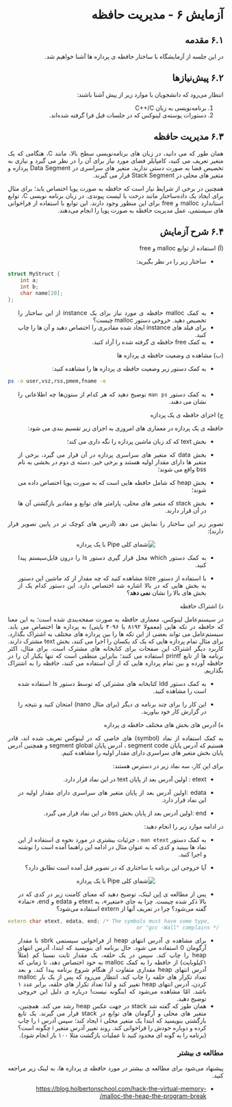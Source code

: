 <div dir="rtl" align='justify'>

# آزمایش ۶ - مدیریت حافظه

## ۶.۱ مقدمه

در این جلسه از آزمایشگاه با ساختار حافظه ی پردازه ها آشنا خواهیم شد.

## ۶.۲ پیش‌نیازها

انتظار می‌رود که دانشجویان با موارد زیر از پیش آشنا باشند:

1. برنامه‌نویسی به زبان C++/C
1. دستورات پوسته‌ی لینوکس که در جلسات قبل فرا گرفته شده‌اند.

## ۶.۳ مدیریت حافظه


همان طور که می دانید، در زبان های برنامه‌نویسی سطح بالا، مانند C، هنگامی که یک متغیر تعریف می کنید، کامپایلر فضای مورد نیاز برای آن را
در نظر می گیرد و نیازی به تخصیص فضا به صورت دستی ندارید. متغیر های سراسری در Data Segment پردازه و متغیر های محلی در Stack Segment قرار می گیرند.

همچنین در برخی از شرایط نیاز است که حافظه به صورت پویا اختصاص یابد؛ برای مثال برای ایجاد یک داده‌ساختار مانند درخت یا لیست
پیوندی. در زبان برنامه نویسی C، توابع استاندارد malloc و free برای این منظور وجود دارند. این توابع با استفاده از فراخوانی های سیستمی، عمل مدیریت حافظه به صورت پویا را انجام می‌دهند.

## ۶.۴ شرح آزمایش


(آ) استفاده از توابع malloc و free
*  ساختار زیر را در نظر بگیرید:  

<div dir="ltr" >
        
```c
struct MyStruct {
    int a;
    int b;
    char name[20];
};
```
        
</div>



* به کمک malloc حافظه ی مورد نیاز برای یک instance از این ساختار را تخصیص دهید. خروجی دستور malloc چیست؟
*  برای فیلد های instance ایجاد شده مقادیری را اختصاص دهید و آن ها را چاپ کنید.
* به کمک free حافظه ی گرفته شده را آزاد کنید.

(ب)  مشاهده ی وضعیت حافظه ی پردازه ها

* به کمک دستور زیر وضعیت حافظه ی پردازه ها را مشاهده کنید:

<div dir="ltr" >
        
```bash
ps -o user,vsz,rss,pmem,fname -e
```
        
</div>

*  به کمک دستور `man ps` توضیح دهید که هر کدام از ستون‌ها چه اطلاعاتی را نشان می دهند.

ج) اجزای حافظه ی یک پردازه

حافظه ی یک پردازه در معماری های امروزی به اجزای زیر تقسیم بندی می شود:

* بخش text که کد زبان ماشین پردازه را نگه داری می کند؛
  
* بخش data که متغیر های سراسری پردازه در آن قرار می گیرد، برخی از متغیر ها دارای مقدار اولیه هستند و برخی خیر. دسته ی
دوم در بخشی به نام bss واقع می شوند؛

* بخش heap که شامل حافظه هایی است که به صورت پویا اختصاص داده می شوند؛

*  بخش stack که متغیر های محلی، پارامتر های توابع و مقادیر بازگشتی آن ها در آن قرار دارند.

تصویر زیر این ساختار را نمایش می دهد (آدرس های کوچک تر در پایین تصویر قرار دارند):

<div align='center'>

![شمای کلی Pipe با یک پردازه](./image/6/6-1.JPG)

</div>

 * به کمک دستور which محل قرار گیری دستور ls را درون فایل‌سیستم پیدا کنید.
  
 * با استفاده از دستور size مشاهده کنید که چه مقدار از کد ماشین این دستور به بخش هایی که در بالا اشاره شد اختصاص دارد. این
دستور کدام یک از بخش های بالا را نشان **نمی دهد**؟

د) اشتراک حافظه

در سیستم‌عامل لینوکس، معماری حافظه به صورت صفحه‌بندی شده است؛ به این معنا که حافظه در تکه هایی (معمولا ٨١٩٢ یا ۴٠٩۶
بایتی) به پردازه ها اختصاص می یابد. سیستم‌عامل می تواند بعضی از این تکه ها را بین پردازه های مختلف به اشتراک بگذارد. برای مثال
تمام پردازه هایی که یک کد یکسان را اجرا می کنند، بخش text مشترک دارند. کاربرد دیگر اشتراک این صفحات برای کتابخانه های مشترک
است. برای مثال، اکثر برنامه ها از تابع printf استفاده می کنند؛ بنابراین منطقی است که تنها یکبار آن را در حافظه آورده و بین تمام
پردازه هایی که از آن استفاده می کنند، حافظه را به اشتراک بگذاریم.


* به کمک دستور ldd کتابخانه های مشترکی که توسط دستور ls استفاده شده است را مشاهده کنید.

* این کار را برای چند برنامه ی دیگر (برای مثال nano) امتحان کنید و نتیجه را در گزارش کار خود بیاورید.

ه) آدرس های بخش های مختلف حافظه ی پردازه

به کمک استفاده از نماد (symbol) های خاصی که در لینوکس تعریف شده اند، قادر هستیم که آدرس پایان segment code ، آدرس
پایان segment global و همچنین آدرس پایان بخش متغیر های سراسری دارای مقدار اولیه را مشاهده کنیم.

برای این کار، سه نماد زیر در دسترس هستند:
       
* etext : اولین آدرس بعد از پایان text در این نماد قرار دارد.

* edata :اولین آدرس بعد از پایان متغیر های سراسری دارای مقدار اولیه در این نماد قرار دارد.

* end :اولین آدرس بعد از پایان بخش bss در این نماد قرار می گیرد.


در ادامه موارد زیر را انجام دهید:

* به کمک دستور `man etext` ، جزئیات بیشتری در مورد نحوه ی استفاده از این نماد ها ببینید و کدی که به عنوان مثال در ادامه
این راهنما آمده است را نوشته و اجرا کنید. 

* آیا خروجی این برنامه با ساختاری که در تصویر قبل آمده است تطابق دارد؟

<div align='center'>

![شمای کلی Pipe با یک پردازه](./image/6/6-2.JPG)

</div>

* پس از مطالعه ی [این](https://sourceware.org/binutils/docs/ld/PROVIDE.html) لینک، توضیح دهید که معنای کامنت زیر در کدی که در بالا ذکر شده چیست. چرا به جای «متغیر»، به etext و edata و end، «نماد» گفته می‌شود؟ چرا در تعریف آنها از extern استفاده می‌شود؟
  
<div dir="ltr" >
        
```cpp
extern char etext, edata, end; /* The symbols must have some type,
                                          or "gcc -Wall" complains */
```
        
</div>

* برای مشاهده ی آدرس انتهای heap از فراخوانی سیستمی sbrk با مقدار آرگومان 0 استفاده می شود. حال برنامه ای بنویسید که ابتدا، آدرس انتهای heap را چاپ کند. سپس در یک حلقه، یک مقدار ثابت نسبتا کم (مثلاً ۱کیلوبایت) از حافظه را به کمک malloc به خود اختصاص دهد، تا زمانی که آدرس انتهای heap مقداری متفاوت از هنگام شروع برنامه پیدا کند. و بعد تعداد تکرار های حلقه را چاپ کند. انتظار می‌رود که پس از یک بار malloc کردن، آدرس انتهای heap تغییر کند و لذا تعداد تکرار های  حلقه، برابر عدد ۱ باشد. امّا مشاهده می‌شود که اینگونه نیست! درباره ی دلیل این خروجی توضیح دهید. 
* همان طور که گفته شد stack در جهت عکس heap رشد می کند. همچنین، متغیر های محلی و آرگومان های توابع در stack قرار
می گیرند. یک تابع بازگشتی بنویسید که ابتدا یک متغیر محلی i ایجاد کند؛ سپس آدرس i را چاپ کرده و دوباره خودش را فراخوانی
کند. روند تغییر آدرس متغیر i چگونه است؟ (برنامه را به گونه ای محدود کنید تا عملیات بازگشت مثلا ١٠٠ بار انجام شود).

### مطالعه ی بیشتر
پیشنهاد می‌شود برای مطالعه ی بیشتر در مورد حافظه ی پردازه ها، به لینک زیر مراجعه کنید.

- https://blog.holbertonschool.com/hack-the-virtual-memory-malloc-the-heap-the-program-break/

</div>
